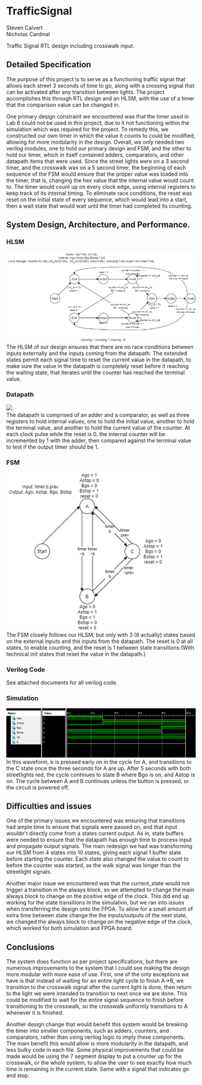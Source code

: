 # TrafficSignal  
Steven Calvert  
Nicholas Cardinal  

Traffic Signal RTL design including crosswalk input.

## Detailed Specification

The purpose of this project is to serve as a functioning traffic signal that allows each street 3 seconds of time to go, along with a crossing signal that can be activated after any transition between lights. The project accomplishes this through RTL design and an HLSM, with the use of a timer that the comparison value can be changed in.  

One primary design constraint we encountered was that the timer used in Lab 6 could not be used in this project, due to it not functioning within the simulation which was required for the project. To remedy this, we constructed our own timer in which the value it counts to could be modified, allowing for more modularity in the design. Overall, we only needed two verilog modules, one to hold our primary design and FSM, and the other to hold our timer, which in itself contained adders, comparators, and other datapath items that were used. Since the street lights were on a 3 second timer, and the crosswalk was on a 5 second timer, the beginning of each sequence of the FSM would ensure that the proper value was loaded into the timer, that is, changing the hex value that the internal value would count to. The timer would count up on every clock edge, using internal registers to keep track of its internal timing. To eliminate race conditions, the reset was reset on the initial state of every sequence, which would lead into a start, then a wait state that would wait until the timer had completed its counting.

## System Design, Architecture, and Performance.
### HLSM
![](photos/HLSM.png)  
The HLSM of our design ensures that there are no race conditions between inputs externally and the inputs coming from the datapath. The extended states permit each signal time to reset the current value in the datapath, to make sure the value in the datapath is completely reset before it reaching the waiting state, that iterates until the counter has reached the terminal value.

### Datapath
![](photos/datapath.png)  
The datapath is comprised of an adder and a comparator, as well as three registers to hold internal values, one to hold the initial value, another to hold the terminal value, and another to hold the current value of the counter. At each clock pulse while the reset is 0, the internal counter will be incremented by 1 with the adder, then compared against the terminal value to test if the output timer should be 1.

### FSM
![](photos/FSM.png)  
The FSM closely follows our HLSM, but only with 3 (6 actually) states based on the external inputs and the inputs from the datapath. The reset is 0 at all states, to enable counting, and the reset is 1 between state transitions.(With technical init states that reset the value in the datapath.)

### Verilog Code
See attached documents for all verilog code.

### Simulation
![](photos/Firstsim.PNG)  
In this waveform, b is pressed early on in the cycle for A, and transitions to the C state once the three seconds for A are up. After 5 seconds with both streetlights red, the cycle continues to state B where Bgo is on, and Astop is on. The cycle between A and B continues unless the button is pressed, or the circuit is powered off.

## Difficulties and issues
  One of the primary issues we encountered was ensuring that transitions had ample time to ensure that signals were passed on, and that input wouldn't directly come from a states current output. As in, state buffers were needed to ensure that the datapath has enough time to process input and propagate output signals. The main redesign we had was transforming our HLSM from 4 states into 10 states, giving each signal 1 buffer state before starting the counter. Each state also changed the value to count to before the counter was started, as the walk signal was longer than the streetlight signals. 
  
  Another major issue we encountered was that the current_state would not trigger a transition in the always block, so we attempted to change the main always block to change on the positive edge of the clock. This did end up working for the state transitions in the simulation, but we ran into issues when transferring the design onto the FPGA. To allow for a small amount of extra time between state change the the inputs/outputs of the next state, we changed the always block to change on the negative edge of the clock, which worked for both simulation and FPGA board.
  
## Conclusions
  The system does function as per project specifications, but there are numerous improvements to the system that I could see making the design more modular with more ease of use. First, one of the only exceptions we have is that instead of waiting for an entire light cycle to finish A->B, we transition to the crosswalk signal after the current light is done, then return to the light we were intended to transition to next once we are done. This could be modified to wait for the entire signal sequence to finish before transitioning to the crosswalk, so the crosswalk uniformly transitions to A whenever it is finished.
  
  Another design change that would benefit this system would be breaking the timer into smaller components, such as adders, counters, and comparators, rather than using verilog logic to imply these components. The main benefit this would allow is more modularity in the datapath, and less bulky code in each file. Some physical improvements that could be made would be using the 7 segment display to put a counter up for the crosswalk, or the whole system, to allow the user to see exactly how much time is remaining in the current state. Same with a signal that indicates go and stop.
